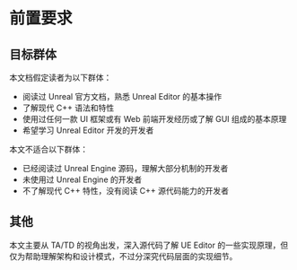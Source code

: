 # 前置要求

## 目标群体

本文档假定读者为以下群体：

- 阅读过 Unreal 官方文档，熟悉 Unreal Editor 的基本操作
- 了解现代 C++ 语法和特性
- 使用过任何一款 UI 框架或有 Web 前端开发经历或了解 GUI 组成的基本原理
- 希望学习 Unreal Editor 开发的开发者

本文不适合以下群体：

- 已经阅读过 Unreal Engine 源码，理解大部分机制的开发者
- 未使用过 Unreal Engine 的开发者
- 不了解现代 C++ 特性，没有阅读 C++ 源代码能力的开发者

## 其他

本文主要从 TA/TD 的视角出发，深入源代码了解 UE Editor 的一些实现原理，但仅为帮助理解架构和设计模式，不过分深究代码层面的实现细节。

